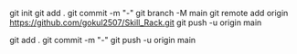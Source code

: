 git init
git add .
git commit -m "-"
git branch -M main
git remote add origin https://github.com/gokul2507/Skill_Rack.git
git push -u origin main




git add .
git commit -m "-"
git push -u origin main
